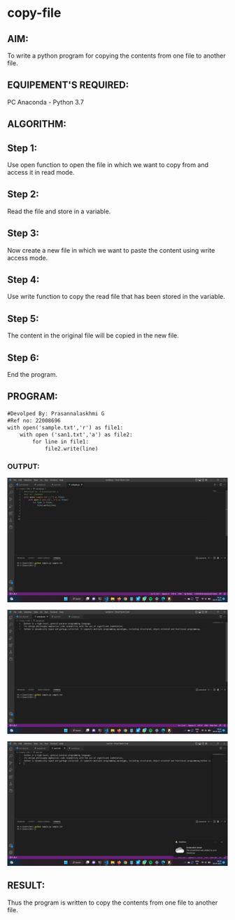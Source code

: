 # copy-file
## AIM:
To write a python program for copying the contents from one file to another file.

## EQUIPEMENT'S REQUIRED: 
PC
Anaconda - Python 3.7

## ALGORITHM: 
## Step 1:
Use open function to open the file in which we want to copy from and access it in read mode.

## Step 2:
Read the file and store in a variable.

## Step 3:
Now create a new file in which we want to paste the content using write access mode.

## Step 4:
Use write function to copy the read file that has been stored in the variable.

## Step 5:
The content in the original file will be copied in the new file.

## Step 6:
End the program.

## PROGRAM:
```
#Devolped By: Prasannalaskhmi G
#Ref no: 22008696
with open('sample.txt','r') as file1:
    with open ('san1.txt','a') as file2:
        for line in file1:
            file2.write(line)
```

### OUTPUT:

![OUTPUT](./images/python.png)

![OUTPUT](./images/sample.png)

![OUTPUT](./images/san.png)


## RESULT:
Thus the program is written to copy the contents from one file to another file.
